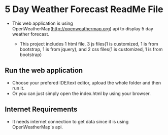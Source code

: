 # 5 Day Weather Forecast ReadMe File

- This web application is using OpenWeatherMap(http://openweathermap.org) api to display 5 day weather forecast.

  - This project includes 1 html file,  3 js files(1 is customized, 1 is from bootstrap, 1 is from jquery), and 2 css files(1 is customized, 1 is from bootstrap)


## Run the web application

- Choose your prefered IDE/text editor, upload the whole folder and then run it.
- Or you can just simply open the index.html by using your browser.

## Internet Requirements

- It needs internet connection to get data since it is using OpenWeatherMap's api.


